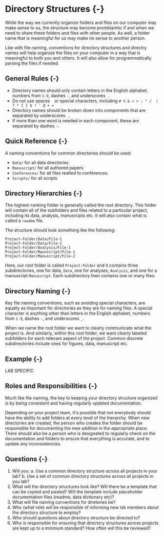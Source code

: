 # Directory Structures {-}

While the way we currently organize folders and files on our computer may make sense to us, the structure may become promblamtic if and when we need to share these folders and files with other people. As well, a folder name that is meaningful for us may make no sense to another person.

Like with file naming, conventions for directory structures and directry names will help organize the files on your computer in a way that is meaningful to both you and others. It will also allow for programmatically parsing the files if needed.

## General Rules {-}

* Directory names should only contain letters in the English alphabet, numbers from `1-9`, dashes `-`, and underscores `_`.
* Do not use spaces ` ` or special characters, including `# % & < > : " /  | ? * { } $ ! ' @ + =`
* Directory names should be broken down into components that are separated by underscores `_`.
* If more than one word is needed in each component, these are separated by dashes `-`.

## Quick Reference {-}

A naming conventions for common directories should be used:

* `Data/` for all data directories
* `Manuscript/` for all authored papers
* `Conferences/` for all files realted to conferences
* `Scripts/` for all scripts

## Directory Hierarchies {-}

The highest-ranking folder is generally called the root directory. This folder will contain all of the subfolders and files related to a particular project, including its data, analysis, manusrcipts etc. It will also contain what is called a `readme` file.

The structure should look something like the following:

```
Project-Folder/Data/File-1
Project-Folder/Data/File-2
Project-Folder/Analysis/File-1
Project-Folder/Maunscript/File-1
Project-Folder/Manuscript/File-2
```

Here, our root folder is called `Project-Folder` and it contains three subdirectories, one for data, `Data`, one for analyses, `Analysis`, and one for a manuscript `Manuscript`. Each subdirectory then contains one or many files.

## Directory Naming {-}

Key file naming conventions, such as avoiding special characters, are equally as important for directories as they are for naming files. A special character is anything other than letters in the English alphabet, numbers from `1-9`, dashes `-`, and underscores `_`.

<div class="note">
When we name the root folder we want to clearly communicate what the project is. And similarly, within this root folder, we want clearly labeled subfolders for each relevant aspect of the project. Common discrete subdirectories include ones for figures, data, manuscript etc.
</div>

## Example {-}

LAB SPECIFIC


## Roles and Responsibilities {-}

Much like file naming, the key to keeping your directory structure organized is by being consistent and having regularly updated documentation.  

Depending on your project team, it's possible that not everybody should have the ability to add folders at every level of the hierarchy.  When new directories are created, the person who creates the folder should be responsible for documenting the new addition in the appropriate place.  There should also be a person who is designated to regularly check on the documentation and folders to ensure that everything is accurate, and to update any inconsistencies.

## Questions {-}

1. Will you:
    a. Use a common directory structure across all projects in your lab?
    b. Use a set of common directory structures across all projects in you lab?
2. What will the directory structures look like? Will there be a template that can be copied and pasted? Will the template include placeholder documentation files (readme, data dictionary etc)?
3. What will file naming conventions for diretories be?
4. Who (what role) will be responsible of informing new lab members about the directory structure to employ?
5. Who should questions about directory structure be directed to?
6. Who is responsible for ensuring that directory structures across projects are kept up to a minimum standard? How often will this be reviewed?